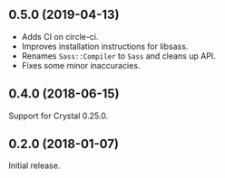 ## 0.5.0 (2019-04-13)

* Adds CI on circle-ci.
* Improves installation instructions for libsass.
* Renames `Sass::Compiler` to `Sass` and cleans up API.
* Fixes some minor inaccuracies.

## 0.4.0 (2018-06-15)

Support for Crystal 0.25.0.

## 0.2.0 (2018-01-07)

Initial release.
